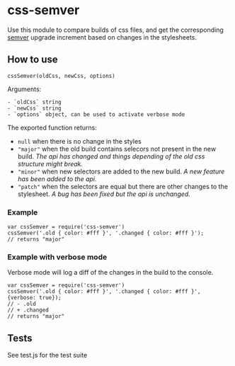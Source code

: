 # css-semver

Use this module to compare builds of css files, and get the corresponding [semver](http://semver.org/) upgrade increment based on changes in the stylesheets.



## How to use


`cssSemver(oldCss, newCss, options)`

Arguments:

	- `oldCss` string 
	- `newCss` string 
	- `options` object, can be used to activate verbose mode


The exported function returns:

- `null` when there is no change in the styles
- `"major"` when the old build contains selecors not present in the new build. _The api has changed and things depending of the old css structure might break._
- `"minor"` when new selectors are added to the new build. _A new feature has been added to the api._  
- `"patch"` when the selectors are equal but there are other changes to the stylesheet. _A bug has been fixed but the api is unchanged._



### Example

	var cssSemver = require('css-semver')
	cssSemver('.old { color: #fff }', '.changed { color: #fff }');
	// returns "major"

### Example with verbose mode

Verbose mode will log a diff of the changes in the build to the console. 

	var cssSemver = require('css-semver')
	cssSemver('.old { color: #fff }', '.changed { color: #fff }', {verbose: true});
	// - .old
	// + .changed
	// returns "major"

## Tests

See test.js for the test suite